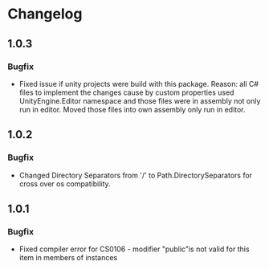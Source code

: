 # Changelog

## 1.0.3

### Bugfix

* Fixed issue if unity projects were build with this package. Reason: all C# files to implement the changes cause by custom properties 
used UnityEngine.Editor namespace and those files were in assembly not only run in editor. Moved those files into own assembly only run in editor.

## 1.0.2

### Bugfix

* Changed Directory Separators from '/' to Path.DirectorySeparators for cross over os compatibility.

## 1.0.1

### Bugfix

* Fixed compiler error for CS0106 - modifier "public"is not valid for this item in members of instances

